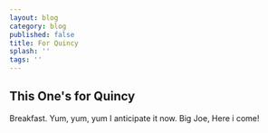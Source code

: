 ```yaml
---
layout: blog
category: blog
published: false
title: For Quincy
splash: ''
tags: ''
---
```

## This One's for Quincy

Breakfast. Yum, yum, yum
I anticipate it now.
Big Joe, Here i come!

